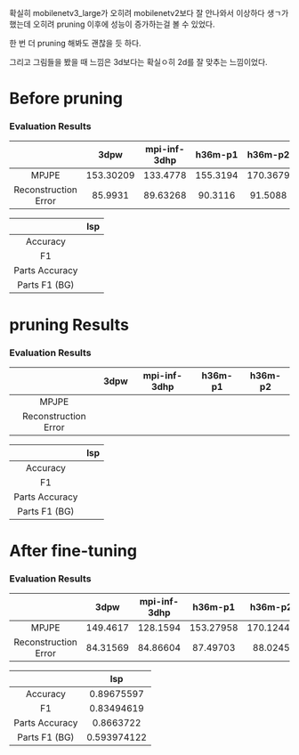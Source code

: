 확실히 mobilenetv3_large가 오히려 mobilenetv2보다 잘 안나와서 이상하다 생ㄱ가했는데 오히려 pruning 이후에 성능이 증가하는걸 볼 수 있었다. 

한 번 더 pruning 해봐도 괜찮을 듯 하다. 

그리고 그림들을 봤을 때 느낌은 3d보다는 확실ㅇ히 2d를 잘 맞추는 느낌이었다. 


# Before pruning

### Evaluation Results

|  | 3dpw | mpi-inf-3dhp | h36m-p1 | h36m-p2 |
|:--:|:--:|:--:|:--:|:--:|
| MPJPE | 153.30209 | 133.4778 | 155.3194 | 170.3679 |
| Reconstruction Error | 85.9931 | 89.63268 | 90.3116 | 91.5088 | 


| | lsp | 
|:--:|:--:|
| Accuracy |  |
| F1 |  |
| Parts Accuracy |  |
| Parts F1 (BG) |  |



# pruning Results


### Evaluation Results

|  | 3dpw | mpi-inf-3dhp | h36m-p1 | h36m-p2 |
|:--:|:--:|:--:|:--:|:--:|
| MPJPE |  |  |  |  |
| Reconstruction Error |  |  |  |  | 


| | lsp | 
|:--:|:--:|
| Accuracy |  |
| F1 |  |
| Parts Accuracy |  |
| Parts F1 (BG) |  |


# After fine-tuning 


### Evaluation Results

|  | 3dpw | mpi-inf-3dhp | h36m-p1 | h36m-p2 |
|:--:|:--:|:--:|:--:|:--:|
| MPJPE | 149.4617 | 128.1594 | 153.27958 | 170.12446 |
| Reconstruction Error | 84.31569 | 84.86604 | 87.49703 | 88.0245 | 



| | lsp | 
|:--:|:--:|
| Accuracy | 0.89675597 |
| F1 | 0.83494619 |
| Parts Accuracy | 0.8663722 |
| Parts F1 (BG) | 0.593974122 |

